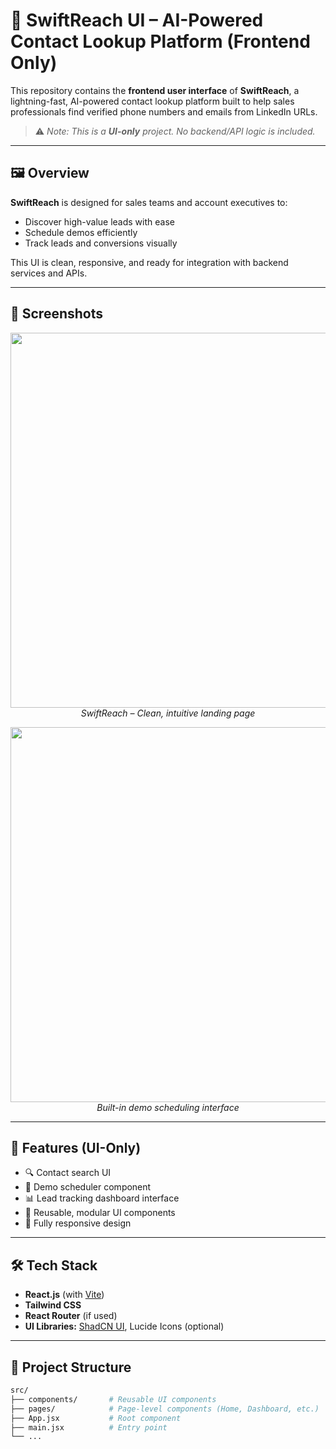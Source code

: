 # 🚀 SwiftReach UI – AI-Powered Contact Lookup Platform (Frontend Only)

This repository contains the **frontend user interface** of **SwiftReach**, a lightning-fast, AI-powered contact lookup platform built to help sales professionals find verified phone numbers and emails from LinkedIn URLs.

> ⚠️ _Note: This is a **UI-only** project. No backend/API logic is included._

---

## 🖼️ Overview

**SwiftReach** is designed for sales teams and account executives to:
- Discover high-value leads with ease
- Schedule demos efficiently
- Track leads and conversions visually

This UI is clean, responsive, and ready for integration with backend services and APIs.

---

## 📸 Screenshots

<!-- Add actual screenshots if available -->
<p align="center">
  <img src="screenshots/homepage.png" width="600" />
  <br />
  <em>SwiftReach – Clean, intuitive landing page</em>
</p>

<p align="center">
  <img src="screenshots/demo-scheduler.png" width="600" />
  <br />
  <em>Built-in demo scheduling interface</em>
</p>

---

## 🧱 Features (UI-Only)

- 🔍 Contact search UI
- 📅 Demo scheduler component
- 📊 Lead tracking dashboard interface
- 🧩 Reusable, modular UI components
- 📱 Fully responsive design

---

## 🛠️ Tech Stack

- **React.js** (with [Vite](https://vitejs.dev/))
- **Tailwind CSS**
- **React Router** (if used)
- **UI Libraries:** [ShadCN UI](https://ui.shadcn.com/), Lucide Icons (optional)

---

## 📁 Project Structure

```bash
src/
├── components/       # Reusable UI components
├── pages/            # Page-level components (Home, Dashboard, etc.)
├── App.jsx           # Root component
├── main.jsx          # Entry point
└── ...
